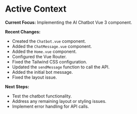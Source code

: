 # Active Context

**Current Focus:** Implementing the AI Chatbot Vue 3 component.

**Recent Changes:**

*   Created the `Chatbot.vue` component.
*   Added the `ChatMessage.vue` component.
*   Added the `Home.vue` component.
*   Configured the Vue Router.
*   Fixed the Tailwind CSS configuration.
*   Updated the `sendMessage` function to call the API.
*   Added the initial bot message.
*   Fixed the layout issue.

**Next Steps:**

*   Test the chatbot functionality.
*   Address any remaining layout or styling issues.
*   Implement error handling for API calls.
